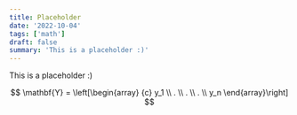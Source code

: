 ```yaml
---
title: Placeholder
date: '2022-10-04'
tags: ['math']
draft: false
summary: 'This is a placeholder :)'
---
```


This is a placeholder :)

$$
\mathbf{Y} = \left[\begin{array}
  {c}
  y_1 \\
  . \\
  . \\
  . \\
  y_n
\end{array}\right]
$$
